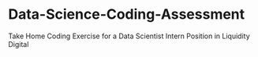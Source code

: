 # Data-Science-Coding-Assessment
Take Home Coding Exercise for a Data Scientist Intern Position in Liquidity Digital
